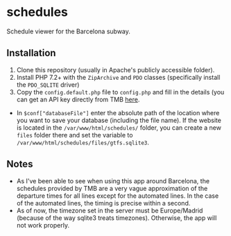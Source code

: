 # schedules
Schedule viewer for the Barcelona subway.

## Installation
1. Clone this repository (usually in Apache's publicly accessible folder).
2. Install PHP 7.2+ with the `ZipArchive` and `PDO` classes (specifically install the `PDO_SQLITE` driver)
3. Copy the `config.default.php` file to `config.php` and fill in the details (you can get an API key directly from TMB [here](https://developer.tmb.cat/).
  - In `$conf["databaseFile"]` enter the absolute path of the location where you want to save your database (including the file name). If the website is located in the `/var/www/html/schedules/` folder, you can create a new `files` folder there and set the variable to `/var/www/html/schedules/files/gtfs.sqlite3`.

## Notes
- As I've been able to see when using this app around Barcelona, the schedules provided by TMB are a very vague approximation of the departure times for all lines except for the automated lines. In the case of the automated lines, the timing is precise within a second.
- As of now, the timezone set in the server must be Europe/Madrid (because of the way sqlite3 treats timezones). Otherwise, the app will not work properly.
